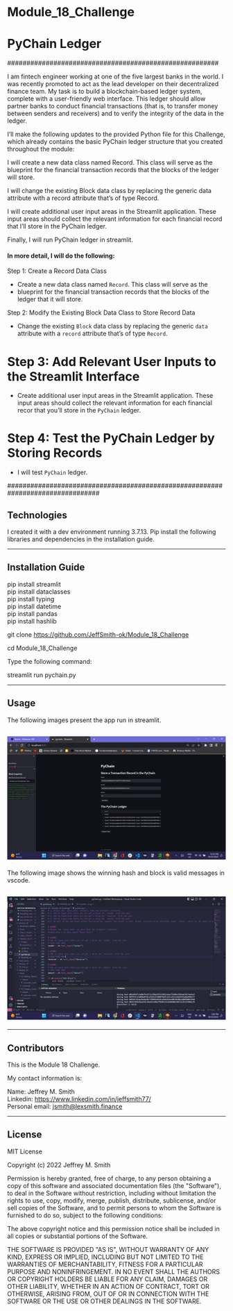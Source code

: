 # Module_18_Challenge

# PyChain Ledger

#######################################################

I am fintech engineer working at one of the five largest banks in the world. I was recently promoted to act as the lead developer on their decentralized finance team. My task is to build a blockchain-based ledger system, complete with a user-friendly web interface. This ledger should allow partner banks to conduct financial transactions (that is, to transfer money between senders and receivers) and to verify the integrity of the data in the ledger.

I’ll make the following updates to the provided Python file for this Challenge, which already contains the basic PyChain ledger structure that you created throughout the module:

I will create a new data class named Record. This class will serve as the blueprint for the financial transaction records that the blocks of the ledger will store.

I will change the existing Block data class by replacing the generic data attribute with a record attribute that’s of type Record.

I will create additional user input areas in the Streamlit application. These input areas should collect the relevant information for each financial record that I’ll store in the PyChain ledger.

Finally, I will run PyChain ledger in streamlit.

#### In more detail, I will do the following:

Step 1: Create a Record Data Class

- Create a new data class named `Record`. This class will serve as the
- blueprint for the financial transaction records that the blocks of the ledger that it will store.

Step 2: Modify the Existing Block Data Class to Store Record Data

- Change the existing `Block` data class by replacing the generic `data` attribute with a `record` attribute that’s of type `Record`.

# Step 3: Add Relevant User Inputs to the Streamlit Interface

- Create additional user input areas in the Streamlit application. These input areas should collect the relevant information for each financial recor that you’ll store in the `PyChain` ledger.

# Step 4: Test the PyChain Ledger by Storing Records

- I will test `PyChain` ledger.

################################################################################

## Technologies

I created it with a dev environment running 3.7.13. Pip install the following libraries and dependencies in the installation guide.

---

## Installation Guide

pip install streamlit </br>
pip install dataclasses </br>
pip install typing </br>
pip install datetime </br>
pip install pandas </br>
pip install hashlib</br>

git clone https://github.com/JeffSmith-ok/Module_18_Challenge

cd Module_18_Challenge

Type the following command:

streamlit run pychain.py

---

## Usage

The following images present the app run in streamlit.

## ![Screenshot of the streamlit app running](Images/streamlit1.png) </br>

The following image shows the winning hash and block is valid messages in vscode.

## ![Screenshot of the winning hash in vscode](Images/winninghash.png) </br>

---

## Contributors

This is the Module 18 Challenge.

My contact information is:

Name: Jeffrey M. Smith </br>
Linkedin: https://www.linkedin.com/in/jeffsmith77/ </br>
Personal email: jsmith@lexsmith.finance</br>

---

## License

MIT License

Copyright (c) 2022 Jeffrey M. Smith

Permission is hereby granted, free of charge, to any person obtaining a copy of this software and associated documentation files (the "Software"), to deal in the Software without restriction, including without limitation the rights to use, copy, modify, merge, publish, distribute, sublicense, and/or sell
copies of the Software, and to permit persons to whom the Software is furnished to do so, subject to the following conditions:

The above copyright notice and this permission notice shall be included in all copies or substantial portions of the Software.

THE SOFTWARE IS PROVIDED "AS IS", WITHOUT WARRANTY OF ANY KIND, EXPRESS OR IMPLIED, INCLUDING BUT NOT LIMITED TO THE WARRANTIES OF MERCHANTABILITY, FITNESS FOR A PARTICULAR PURPOSE AND NONINFRINGEMENT. IN NO EVENT SHALL THE AUTHORS OR COPYRIGHT HOLDERS BE LIABLE FOR ANY CLAIM, DAMAGES OR OTHER LIABILITY, WHETHER IN AN ACTION OF CONTRACT, TORT OR OTHERWISE, ARISING FROM, OUT OF OR IN CONNECTION WITH THE SOFTWARE OR THE USE OR OTHER DEALINGS IN THE
SOFTWARE.

```

```
